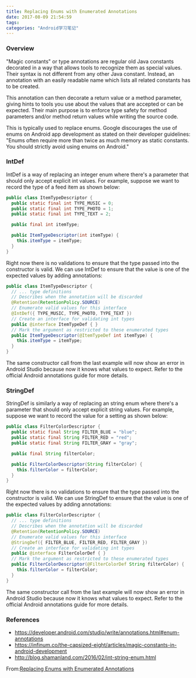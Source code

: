 ```yaml
---
title: Replacing Enums with Enumerated Annotations
date: 2017-08-09 21:54:59
tags:
categories: "Android学习笔记"
---
```


### Overview

"Magic constants" or type annotations are regular old Java constants decorated in a way that allows tools to recognize them as special values. Their syntax is not different from any other Java constant. Instead, an annotation with an easily readable name which lists all related constants has to be created.

This annotation can then decorate a return value or a method parameter, giving hints to tools you use about the values that are accepted or can be expected. Their main purpose is to enforce type safety for method parameters and/or method return values while writing the source code.

This is typically used to replace enums. Google discourages the use of enums on Android app development as stated on their developer guidelines: "Enums often require more than twice as much memory as static constants. You should strictly avoid using enums on Android."

<!--more-->

### IntDef

IntDef is a way of replacing an integer enum where there's a parameter that should only accept explicit int values. For example, suppose we want to record the type of a feed item as shown below:

```java
public class ItemTypeDescriptor {
  public static final int TYPE_MUSIC = 0;
  public static final int TYPE_PHOTO = 1;
  public static final int TYPE_TEXT = 2;

  public final int itemType;

  public ItemTypeDescriptor(int itemType) {
    this.itemType = itemType;
  }
}
```

Right now there is no validations to ensure that the type passed into the constructor is valid. We can use IntDef to ensure that the value is one of the expected values by adding annotations:

```java
public class ItemTypeDescriptor {
  // ... type definitions
  // Describes when the annotation will be discarded
  @Retention(RetentionPolicy.SOURCE)
  // Enumerate valid values for this interface
  @IntDef({ TYPE_MUSIC, TYPE_PHOTO, TYPE_TEXT })
  // Create an interface for validating int types
  public @interface ItemTypeDef { }
  // Mark the argument as restricted to these enumerated types
  public ItemTypeDescriptor(@ItemTypeDef int itemType) {
    this.itemType = itemType;
  }
}
```

The same constructor call from the last example will now show an error in Android Studio because now it knows what values to expect. Refer to the official Android annotations guide for more details.

### StringDef

StringDef is similarly a way of replacing an string enum where there's a parameter that should only accept explicit string values. For example, suppose we want to record the value for a setting as shown below:

```java
public class FilterColorDescriptor {
  public static final String FILTER_BLUE = "blue";
  public static final String FILTER_RED = "red";
  public static final String FILTER_GRAY = "gray";

  public final String filterColor;

  public FilterColorDescriptor(String filterColor) {
    this.filterColor = filterColor;
  }
}
```

Right now there is no validations to ensure that the type passed into the constructor is valid. We can use StringDef to ensure that the value is one of the expected values by adding annotations:

```java
public class FilterColorDescriptor {
  // ... type definitions
  // Describes when the annotation will be discarded
  @Retention(RetentionPolicy.SOURCE)
  // Enumerate valid values for this interface
  @StringDef({ FILTER_BLUE, FILTER_RED, FILTER_GRAY })
  // Create an interface for validating int types
  public @interface FilterColorDef { }
  // Mark the argument as restricted to these enumerated types
  public FilterColorDescriptor(@FilterColorDef String filterColor) {
    this.filterColor = filterColor;
  }
}
```

The same constructor call from the last example will now show an error in Android Studio because now it knows what values to expect. Refer to the official Android annotations guide for more details.

### References

* https://developer.android.com/studio/write/annotations.html#enum-annotations
* https://infinum.co/the-capsized-eight/articles/magic-constants-in-android-development
* http://blog.shamanland.com/2016/02/int-string-enum.html

From:[Replacing Enums with Enumerated Annotations](https://guides.codepath.com/android/Replacing-Enums-with-Enumerated-Annotations)
